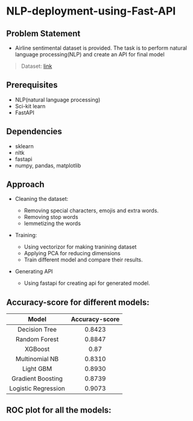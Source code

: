 # NLP-deployment-using-Fast-API
## Problem Statement
* Airline sentimental dataset is provided. The task is to perform natural language processing(NLP) and create an API for final model
> Dataset: [link](https://drive.google.com/file/d/1iHdXv0ex90AT3T2JqFlTRqNtZuATkEJn/view?usp=sharing)
## Prerequisites
* NLP(natural language processing)
* Sci-kit learn
* FastAPI

## Dependencies
* sklearn
* nltk
* fastapi
* numpy, pandas, matplotlib

## Approach
* Cleaning the dataset: 
    * Removing special characters, emojis and extra words.
    * Removing stop words
    * lemmetizing the words
    
* Training:
    * Using vectorizor for making tranining dataset
    * Applying PCA for reducing dimensions
    * Train different model and compare their results.
* Generating API
    * Using fastapi for creating api for generated model.

## Accuracy-score for different models:
 | Model | Accuracy-score |
 | :---: | :---:|
 | Decision Tree | 0.8423 |
 | Random Forest | 0.8847 |
 | XGBoost | 0.87 |
 | Multinomial NB | 0.8310 |
 | Light GBM | 0.8930 |
 | Gradient Boosting | 0.8739 |
 | Logistic Regression | 0.9073 |

## ROC plot for all the models:
